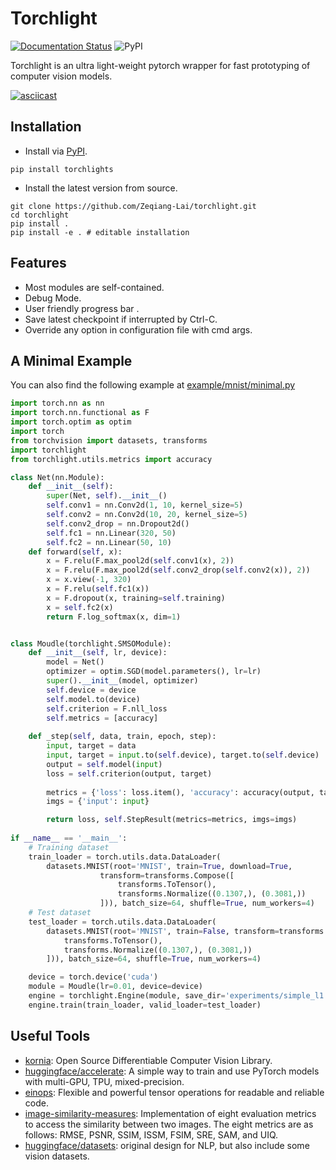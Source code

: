 # Torchlight

[![Documentation Status](https://readthedocs.org/projects/torchlight/badge/?version=latest)](https://torchlight.readthedocs.io/en/latest/?badge=latest)
![PyPI](https://img.shields.io/pypi/v/torchlights)

Torchlight is an ultra light-weight pytorch wrapper for fast prototyping of computer vision models.

[![asciicast](https://asciinema.org/a/441271.svg)](https://asciinema.org/a/441271)

## Installation

- Install via [PyPI](https://pypi.org/project/torchlights/).

```shell
pip install torchlights
```

- Install the latest version from source.

```shell
git clone https://github.com/Zeqiang-Lai/torchlight.git
cd torchlight
pip install .
pip install -e . # editable installation
```

## Features

- Most modules are self-contained.
- Debug Mode.
- User friendly progress bar .
- Save latest checkpoint if interrupted by Ctrl-C.
- Override any option in configuration file with cmd args.

## A Minimal Example

You can also find the following example at [example/mnist/minimal.py](examples/mnist/minimal.py)

```python
import torch.nn as nn
import torch.nn.functional as F
import torch.optim as optim
import torch
from torchvision import datasets, transforms
import torchlight
from torchlight.utils.metrics import accuracy

class Net(nn.Module):
    def __init__(self):
        super(Net, self).__init__()
        self.conv1 = nn.Conv2d(1, 10, kernel_size=5)
        self.conv2 = nn.Conv2d(10, 20, kernel_size=5)
        self.conv2_drop = nn.Dropout2d()
        self.fc1 = nn.Linear(320, 50)
        self.fc2 = nn.Linear(50, 10)
    def forward(self, x):
        x = F.relu(F.max_pool2d(self.conv1(x), 2))
        x = F.relu(F.max_pool2d(self.conv2_drop(self.conv2(x)), 2))
        x = x.view(-1, 320)
        x = F.relu(self.fc1(x))
        x = F.dropout(x, training=self.training)
        x = self.fc2(x)
        return F.log_softmax(x, dim=1)


class Moudle(torchlight.SMSOModule):
    def __init__(self, lr, device):
        model = Net()
        optimizer = optim.SGD(model.parameters(), lr=lr)
        super().__init__(model, optimizer)
        self.device = device
        self.model.to(device)
        self.criterion = F.nll_loss
        self.metrics = [accuracy]
    
    def _step(self, data, train, epoch, step):
        input, target = data
        input, target = input.to(self.device), target.to(self.device)
        output = self.model(input)
        loss = self.criterion(output, target)
        
        metrics = {'loss': loss.item(), 'accuracy': accuracy(output, target)}
        imgs = {'input': input}

        return loss, self.StepResult(metrics=metrics, imgs=imgs)
    
if __name__ == '__main__':
    # Training dataset
    train_loader = torch.utils.data.DataLoader(
        datasets.MNIST(root='MNIST', train=True, download=True,
                    transform=transforms.Compose([
                        transforms.ToTensor(),
                        transforms.Normalize((0.1307,), (0.3081,))
                    ])), batch_size=64, shuffle=True, num_workers=4)
    # Test dataset
    test_loader = torch.utils.data.DataLoader(
        datasets.MNIST(root='MNIST', train=False, transform=transforms.Compose([
            transforms.ToTensor(),
            transforms.Normalize((0.1307,), (0.3081,))
        ])), batch_size=64, shuffle=True, num_workers=4)

    device = torch.device('cuda')
    module = Moudle(lr=0.01, device=device)
    engine = torchlight.Engine(module, save_dir='experiments/simple_l1')
    engine.train(train_loader, valid_loader=test_loader)
```

## Useful Tools

- [kornia](https://github.com/kornia/kornia): Open Source Differentiable Computer Vision Library.
- [huggingface/accelerate](https://github.com/huggingface/accelerate/): A simple way to train and use PyTorch models with multi-GPU, TPU, mixed-precision.
- [einops](https://github.com/arogozhnikov/einops): Flexible and powerful tensor operations for readable and reliable code.
- [image-similarity-measures](https://github.com/up42/image-similarity-measures): Implementation of eight evaluation metrics to access the similarity between two images. The eight metrics are as follows: RMSE, PSNR, SSIM, ISSM, FSIM, SRE, SAM, and UIQ.
- [huggingface/datasets](https://github.com/huggingface/datasets/): original design for NLP, but also include some vision datasets.